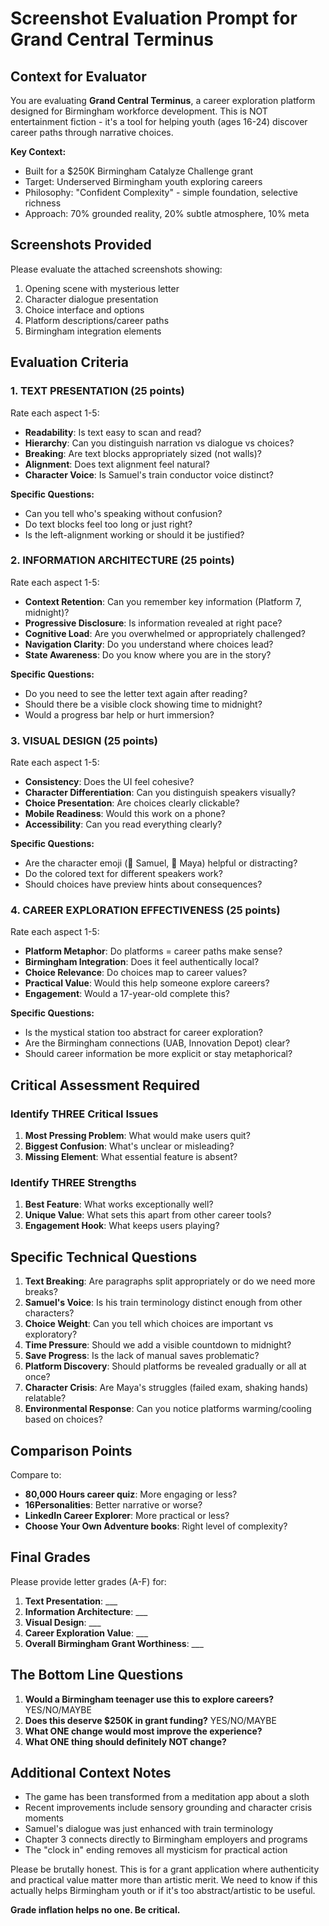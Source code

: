 # Screenshot Evaluation Prompt for Grand Central Terminus

## Context for Evaluator

You are evaluating **Grand Central Terminus**, a career exploration platform designed for Birmingham workforce development. This is NOT entertainment fiction - it's a tool for helping youth (ages 16-24) discover career paths through narrative choices.

**Key Context:**
- Built for a $250K Birmingham Catalyze Challenge grant
- Target: Underserved Birmingham youth exploring careers
- Philosophy: "Confident Complexity" - simple foundation, selective richness
- Approach: 70% grounded reality, 20% subtle atmosphere, 10% meta

## Screenshots Provided

Please evaluate the attached screenshots showing:
1. Opening scene with mysterious letter
2. Character dialogue presentation
3. Choice interface and options
4. Platform descriptions/career paths
5. Birmingham integration elements

## Evaluation Criteria

### 1. TEXT PRESENTATION (25 points)
Rate each aspect 1-5:
- **Readability**: Is text easy to scan and read?
- **Hierarchy**: Can you distinguish narration vs dialogue vs choices?
- **Breaking**: Are text blocks appropriately sized (not walls)?
- **Alignment**: Does text alignment feel natural?
- **Character Voice**: Is Samuel's train conductor voice distinct?

**Specific Questions:**
- Can you tell who's speaking without confusion?
- Do text blocks feel too long or just right?
- Is the left-alignment working or should it be justified?

### 2. INFORMATION ARCHITECTURE (25 points)
Rate each aspect 1-5:
- **Context Retention**: Can you remember key information (Platform 7, midnight)?
- **Progressive Disclosure**: Is information revealed at right pace?
- **Cognitive Load**: Are you overwhelmed or appropriately challenged?
- **Navigation Clarity**: Do you understand where choices lead?
- **State Awareness**: Do you know where you are in the story?

**Specific Questions:**
- Do you need to see the letter text again after reading?
- Should there be a visible clock showing time to midnight?
- Would a progress bar help or hurt immersion?

### 3. VISUAL DESIGN (25 points)
Rate each aspect 1-5:
- **Consistency**: Does the UI feel cohesive?
- **Character Differentiation**: Can you distinguish speakers visually?
- **Choice Presentation**: Are choices clearly clickable?
- **Mobile Readiness**: Would this work on a phone?
- **Accessibility**: Can you read everything clearly?

**Specific Questions:**
- Are the character emoji (🚂 Samuel, 🔬 Maya) helpful or distracting?
- Do the colored text for different speakers work?
- Should choices have preview hints about consequences?

### 4. CAREER EXPLORATION EFFECTIVENESS (25 points)
Rate each aspect 1-5:
- **Platform Metaphor**: Do platforms = career paths make sense?
- **Birmingham Integration**: Does it feel authentically local?
- **Choice Relevance**: Do choices map to career values?
- **Practical Value**: Would this help someone explore careers?
- **Engagement**: Would a 17-year-old complete this?

**Specific Questions:**
- Is the mystical station too abstract for career exploration?
- Are the Birmingham connections (UAB, Innovation Depot) clear?
- Should career information be more explicit or stay metaphorical?

## Critical Assessment Required

### Identify THREE Critical Issues
1. **Most Pressing Problem**: What would make users quit?
2. **Biggest Confusion**: What's unclear or misleading?
3. **Missing Element**: What essential feature is absent?

### Identify THREE Strengths
1. **Best Feature**: What works exceptionally well?
2. **Unique Value**: What sets this apart from other career tools?
3. **Engagement Hook**: What keeps users playing?

## Specific Technical Questions

1. **Text Breaking**: Are paragraphs split appropriately or do we need more breaks?
2. **Samuel's Voice**: Is his train terminology distinct enough from other characters?
3. **Choice Weight**: Can you tell which choices are important vs exploratory?
4. **Time Pressure**: Should we add a visible countdown to midnight?
5. **Save Progress**: Is the lack of manual saves problematic?
6. **Platform Discovery**: Should platforms be revealed gradually or all at once?
7. **Character Crisis**: Are Maya's struggles (failed exam, shaking hands) relatable?
8. **Environmental Response**: Can you notice platforms warming/cooling based on choices?

## Comparison Points

Compare to:
- **80,000 Hours career quiz**: More engaging or less?
- **16Personalities**: Better narrative or worse?
- **LinkedIn Career Explorer**: More practical or less?
- **Choose Your Own Adventure books**: Right level of complexity?

## Final Grades

Please provide letter grades (A-F) for:

1. **Text Presentation**: ___
2. **Information Architecture**: ___
3. **Visual Design**: ___
4. **Career Exploration Value**: ___
5. **Overall Birmingham Grant Worthiness**: ___

## The Bottom Line Questions

1. **Would a Birmingham teenager use this to explore careers?** YES/NO/MAYBE
2. **Does this deserve $250K in grant funding?** YES/NO/MAYBE
3. **What ONE change would most improve the experience?**
4. **What ONE thing should definitely NOT change?**

## Additional Context Notes

- The game has been transformed from a meditation app about a sloth
- Recent improvements include sensory grounding and character crisis moments
- Samuel's dialogue was just enhanced with train terminology
- Chapter 3 connects directly to Birmingham employers and programs
- The "clock in" ending removes all mysticism for practical action

Please be brutally honest. This is for a grant application where authenticity and practical value matter more than artistic merit. We need to know if this actually helps Birmingham youth or if it's too abstract/artistic to be useful.

**Grade inflation helps no one. Be critical.**